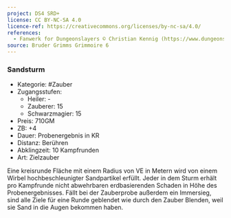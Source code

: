 ```yaml
---
project: DS4 SRD+
license: CC BY-NC-SA 4.0
licence-ref: https://creativecommons.org/licenses/by-nc-sa/4.0/
references: 
  - Fanwerk for Dungeonslayers © Christian Kennig (https://www.dungeonslayers.net/)
source: Bruder Grimms Grimmoire 6
---
```


### Sandsturm

- Kategorie: #Zauber
- Zugangsstufen:
  - Heiler: -
  - Zauberer: 15
  - Schwarzmagier: 15
- Preis: 710GM
- ZB: +4
- Dauer: Probenergebnis in KR
- Distanz: Berühren
- Abklingzeit: 10 Kampfrunden
- Art: Zielzauber

Eine kreisrunde Fläche mit einem Radius von VE in Metern wird von einem Wirbel hochbeschleunigter Sandpartikel erfüllt. Jeder in dem Sturm erhält pro Kampfrunde nicht abwehrbaren erdbasierenden Schaden in Höhe des Probenergebnisses. Fällt bei der Zauberprobe außerdem ein Immersieg, sind alle Ziele für eine Runde geblendet wie durch den Zauber Blenden, weil sie Sand in die Augen bekommen haben.

